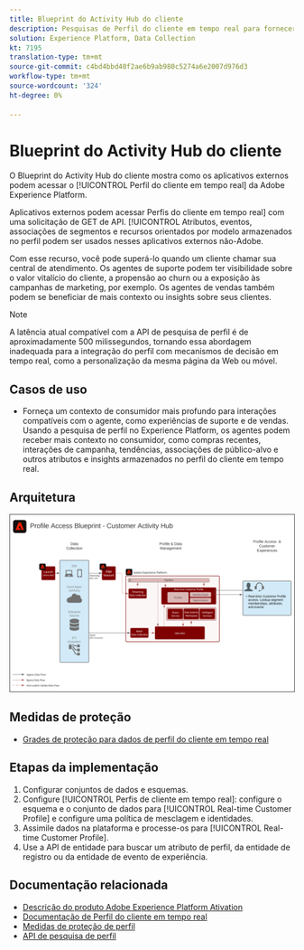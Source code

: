 ```yaml
---
title: Blueprint do Activity Hub do cliente
description: Pesquisas de Perfil do cliente em tempo real para fornecer contexto para o suporte assistido por agentes e vendas.
solution: Experience Platform, Data Collection
kt: 7195
translation-type: tm+mt
source-git-commit: c4bd4bbd40f2ae6b9ab980c5274a6e2007d976d3
workflow-type: tm+mt
source-wordcount: '324'
ht-degree: 0%

---
```



# Blueprint do Activity Hub do cliente

O Blueprint do Activity Hub do cliente mostra como os aplicativos externos podem acessar o [!UICONTROL Perfil do cliente em tempo real] da Adobe Experience Platform.

Aplicativos externos podem acessar Perfis do cliente em tempo real] com uma solicitação de GET de API. [!UICONTROL  Atributos, eventos, associações de segmentos e recursos orientados por modelo armazenados no perfil podem ser usados nesses aplicativos externos não-Adobe.

Com esse recurso, você pode superá-lo quando um cliente chamar sua central de atendimento. Os agentes de suporte podem ter visibilidade sobre o valor vitalício do cliente, a propensão ao churn ou a exposição às campanhas de marketing, por exemplo. Os agentes de vendas também podem se beneficiar de mais contexto ou insights sobre seus clientes.

>[!NOTE]
>
>A latência atual compatível com a API de pesquisa de perfil é de aproximadamente 500 milissegundos, tornando essa abordagem inadequada para a integração do perfil com mecanismos de decisão em tempo real, como a personalização da mesma página da Web ou móvel.

## Casos de uso

* Forneça um contexto de consumidor mais profundo para interações compatíveis com o agente, como experiências de suporte e de vendas. Usando a pesquisa de perfil no Experience Platform, os agentes podem receber mais contexto no consumidor, como compras recentes, interações de campanha, tendências, associações de público-alvo e outros atributos e insights armazenados no perfil do cliente em tempo real.

## Arquitetura

<img src="assets/cah.svg" alt="Arquitetura de referência para o Blueprint do Activity Hub do cliente" style="border:1px solid #4a4a4a" />

## Medidas de proteção

* [Grades de proteção para dados de perfil do cliente em tempo real](https://experienceleague.adobe.com/docs/experience-platform/profile/guardrails.html)

## Etapas da implementação

1. Configurar conjuntos de dados e esquemas.
1. Configure [!UICONTROL Perfis de cliente em tempo real]: configure o esquema e o conjunto de dados para [!UICONTROL Real-time Customer Profile] e configure uma política de mesclagem e identidades.
1. Assimile dados na plataforma e processe-os para [!UICONTROL Real-time Customer Profile].
1. Use a API de entidade para buscar um atributo de perfil, da entidade de registro ou da entidade de evento de experiência.

## Documentação relacionada

* [Descrição do produto Adobe Experience Platform Ativation](https://helpx.adobe.com/legal/product-descriptions/adobe-experience-platform0.html)
* [Documentação de Perfil do cliente em tempo real](https://experienceleague.adobe.com/docs/experience-platform/profile/home.html?lang=en)
* [Medidas de proteção de perfil](https://experienceleague.adobe.com/docs/experience-platform/profile/guardrails.html)
* [API de pesquisa de perfil](https://www.adobe.io/apis/experienceplatform/home/api-reference.html)
